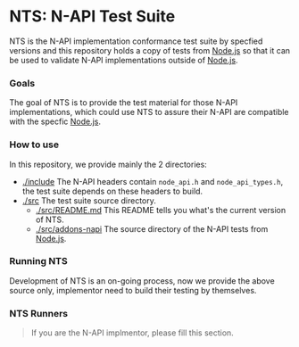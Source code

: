 # NTS: N-API Test Suite

NTS is the N-API implementation conformance test suite by specfied versions and this repository
holds a copy of tests from [Node.js][] so that it can be used to validate N-API implementations
outside of [Node.js][].

### Goals

The goal of NTS is to provide the test material for those N-API implementations, which could use
NTS to assure their N-API are compatible with the specfic [Node.js][].

### How to use

In this repository, we provide mainly the 2 directories:

- [./include](./include) The N-API headers contain `node_api.h` and `node_api_types.h`, the
  test suite depends on these headers to build.
- [./src](./src) The test suite source directory.
  - [./src/README.md](./src/README.md) This README tells you what's the current version of NTS.
  - [./src/addons-napi](./src/addons-napi) The source directory of the N-API tests from [Node.js][].

### Running NTS

Development of NTS is an on-going process, now we provide the above source only, implementor need
to build their testing by themselves.

### NTS Runners

> If you are the N-API implmentor, please fill this section.

[Node.js]: https://github.com/nodejs/node
